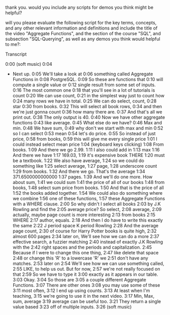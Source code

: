 thank you. would you include any scripts for demos you think might be helpful? 







will you please evaluate the following script for the key terms, concepts, and any other relevant information and definitions and include the title of the video "Aggregate Functions", and the section of the course "SQL", and subsection "SQL-Querying", as well as any demos you think would helpful to me?:

Transcript


0:00
(soft music)
0:04
- Next up.
0:05
We'll take a look at
0:06
something called Aggregate Functions in
0:08
PostgreSQL.
0:09
So these are functions that
0:10
will compute a single value or
0:12
single result from some set of inputs.
0:16
The most common one
0:18
that you'll see in a lot of tutorials is count
0:20
We can use count,
0:21
in the simplest way just to count how
0:24
many rows we have in total.
0:25
We can do select, count,
0:28
star
0:30
from books.
0:32
This will select all book rows,
0:34
and then we're just gonna count
0:36
how many there are.
0:37
And that's all we print out.
0:38
The only output is 40.
0:40
Now we have other aggregate functions
0:43
like average.
0:45
What else do we have?
0:46
Max and min.
0:48
We have sum,
0:49
why don't we start with max and min
0:52
so I can select
0:53
mean
0:54
let's do price.
0:55
So instead of just price,
0:58
from books,
0:59
this will give me every single price
1:01
I could instead select mean price
1:04
(keyboard keys clicking)
1:08
From books.
1:09
And there we go 2.99.
1:11
I also could add in
1:13
max
1:16
And there we have
1:17
169.03,
1:19
it's expensive book THERE
1:20
must be a textbook.
1:22
We also have average,
1:24
so we could do something like
1:25
select average,
1:27
page,
1:28
underscore count
1:29
from books.
1:32
And there we go. That's the average
1:34
371.6500000000000
1:37
pages.
1:39
And we'll do one more. How about sum,
1:41
we could sum
1:41
the price of all of our books
1:48
from books,
1:48
select sum price from books.
1:50
And that is the price of all
1:52
the books added together.
1:54
We could also do something where we combine
1:56
one of these functions,
1:57
these Aggregate Functions with a WHERE clause.
2:00
So why didn't I select all books
2:03
by J.K Rowling and find the
2:05
average price? So select,
2:08
average,
2:09
actually, maybe page count is more interesting
2:13
from books
2:15
WHERE
2:17
author, equals.
2:18
And then I do have to write this exactly the same
2:22
J period space K period Rowling
2:28
And the average page count,
2:30
of course for Harry Potter books is quite high,
2:32
almost 600 pages
2:34
later on, We'll see how we can do a more
2:37
effective search, a fuzzier matching
2:40
instead of exactly J.K Rowling with the
2:42
right spaces and the periods and capitalization.
2:45
Because if I were to change this one thing,
2:47
like delete that space
2:48
or change this 'R' to a lowercase 'R' we
2:51
don't have any matches.
2:53
later on
2:54
We'll see how we can use something called,
2:55
LIKE, to help us out. But for now,
2:57
we're not really focused on that
2:59
So we have to type it
3:00
exactly as it appears in our table.
3:03
Okay.
3:04
So those are
3:05
a couple different Aggregate Functions.
3:07
There are other ones
3:08
you may use some of these
3:11
most often,
3:12
I end up using counts.
3:13
At least when I'm teaching,
3:15
we're going to use it in the next video.
3:17
Min, Max, sum, average
3:19
average can be useful too.
3:21
They return a single value based
3:23
off of multiple inputs.
3:26
(soft music)